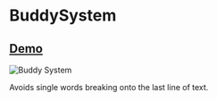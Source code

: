 BuddySystem
===========

## [Demo](http://codepen.io/ajkochanowicz/pen/mKbtB)

![Buddy System](http://getkickstrap.com/1.x/static/buddysystem.png)

Avoids single words breaking onto the last line of text.
